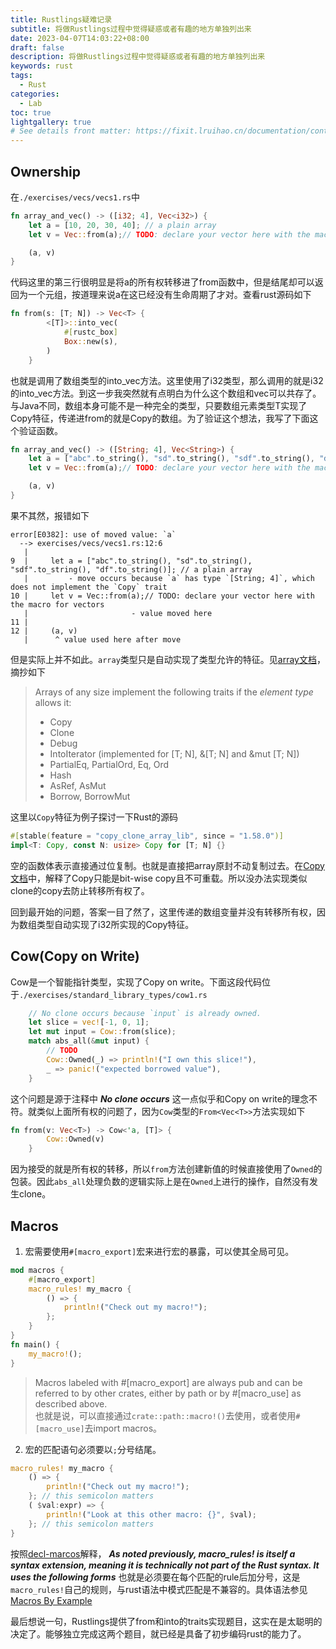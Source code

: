 ```yaml
---
title: Rustlings疑难记录
subtitle: 将做Rustlings过程中觉得疑惑或者有趣的地方单独列出来
date: 2023-04-07T14:03:22+08:00
draft: false
description: 将做Rustlings过程中觉得疑惑或者有趣的地方单独列出来
keywords: rust
tags:
  - Rust
categories:
  - Lab
toc: true
lightgallery: true
# See details front matter: https://fixit.lruihao.cn/documentation/content/#front-matter
---
```

<!--more-->

## Ownership
在```./exercises/vecs/vecs1.rs```中
``` rust
fn array_and_vec() -> ([i32; 4], Vec<i32>) {
    let a = [10, 20, 30, 40]; // a plain array
    let v = Vec::from(a);// TODO: declare your vector here with the macro for vectors

    (a, v)
}
```
代码这里的第三行很明显是将a的所有权转移进了from函数中，但是结尾却可以返回为一个元组，按道理来说a在这已经没有生命周期了才对。查看rust源码如下
``` rust
fn from(s: [T; N]) -> Vec<T> {
        <[T]>::into_vec(
            #[rustc_box]
            Box::new(s),
        )
    }
```
也就是调用了数组类型的into_vec方法。这里使用了i32类型，那么调用的就是i32的into_vec方法。到这一步我突然就有点明白为什么这个数组和vec可以共存了。与Java不同，数组本身可能不是一种完全的类型，只要数组元素类型T实现了Copy特征，传递进from的就是Copy的数组。为了验证这个想法，我写了下面这个验证函数。
``` rust
fn array_and_vec() -> ([String; 4], Vec<String>) {
    let a = ["abc".to_string(), "sd".to_string(), "sdf".to_string(), "df".to_string()]; // a plain array
    let v = Vec::from(a);// TODO: declare your vector here with the macro for vectors

    (a, v)
}
```
果不其然，报错如下
``` text
error[E0382]: use of moved value: `a`
  --> exercises/vecs/vecs1.rs:12:6
   |
9  |     let a = ["abc".to_string(), "sd".to_string(), "sdf".to_string(), "df".to_string()]; // a plain array
   |         - move occurs because `a` has type `[String; 4]`, which does not implement the `Copy` trait
10 |     let v = Vec::from(a);// TODO: declare your vector here with the macro for vectors
   |                       - value moved here
11 |
12 |     (a, v)
   |      ^ value used here after move
```
但是实际上并不如此。`array`类型只是自动实现了类型允许的特征。见[array文档](https://doc.rust-lang.org/std/primitive.array.html)，摘抄如下
> Arrays of any size implement the following traits if the *element type* allows it:
> * Copy
> * Clone
> * Debug
> * IntoIterator (implemented for [T; N], &[T; N] and &mut [T; N])
> * PartialEq, PartialOrd, Eq, Ord
> * Hash
> * AsRef, AsMut
> * Borrow, BorrowMut

这里以`Copy`特征为例子探讨一下Rust的源码
``` rust
#[stable(feature = "copy_clone_array_lib", since = "1.58.0")]
impl<T: Copy, const N: usize> Copy for [T; N] {}
```
空的函数体表示直接通过位复制。也就是直接把array原封不动复制过去。在[Copy文档](https://doc.rust-lang.org/std/marker/trait.Copy.html#whats-the-difference-between-copy-and-clone)中，解释了Copy只能是bit-wise copy且不可重载。所以没办法实现类似clone的copy去防止转移所有权了。  

回到最开始的问题，答案一目了然了，这里传递的数组变量并没有转移所有权，因为数组类型自动实现了i32所实现的Copy特征。

## Cow(Copy on Write)
Cow是一个智能指针类型，实现了Copy on write。下面这段代码位于```./exercises/standard_library_types/cow1.rs```
``` rust
    // No clone occurs because `input` is already owned.
    let slice = vec![-1, 0, 1];
    let mut input = Cow::from(slice);
    match abs_all(&mut input) {
        // TODO
        Cow::Owned(_) => println!("I own this slice!"),
        _ => panic!("expected borrowed value"),
    }
```
这个问题是源于注释中 ***No clone occurs*** 这一点似乎和Copy on write的理念不符。就类似上面所有权的问题了，因为```Cow```类型的```From<Vec<T>>```方法实现如下
``` rust
fn from(v: Vec<T>) -> Cow<'a, [T]> {
        Cow::Owned(v)
    }
```
因为接受的就是所有权的转移，所以```from```方法创建新值的时候直接使用了```Owned```的包装。因此```abs_all```处理负数的逻辑实际上是在```Owned```上进行的操作，自然没有发生clone。

## Macros
1. 宏需要使用```#[macro_export]```宏来进行宏的暴露，可以使其全局可见。
``` rust
mod macros {
    #[macro_export]
    macro_rules! my_macro {
        () => {
            println!("Check out my macro!");
        };
    }
}
fn main() {
    my_macro!();
}
```
> Macros labeled with #[macro_export] are always pub and can be referred to by other crates, either by path or by #[macro_use] as described above.  
也就是说，可以直接通过```crate::path::macro!()```去使用，或者使用```#[macro_use]```去import macros。

2. 宏的匹配语句必须要以```;```分号结尾。
``` rust
macro_rules! my_macro {
    () => {
        println!("Check out my macro!");
    }; // this semicolon matters
    ( $val:expr) => {
        println!("Look at this other macro: {}", $val);
    }; // this semicolon matters
}
```
按照[decl-marcos](https://veykril.github.io/tlborm/decl-macros/macros-methodical.html#macro_rules)解释， ***As noted previously, macro_rules! is itself a syntax extension, meaning it is technically not part of the Rust syntax. It uses the following forms*** 也就是必须要在每个匹配的rule后加分号，这是```macro_rules!```自己的规则，与rust语法中模式匹配是不兼容的。具体语法参见[Macros By Example](https://doc.rust-lang.org/reference/macros-by-example.html)

最后想说一句，Rustlings提供了from和into的traits实现题目，这实在是太聪明的决定了。能够独立完成这两个题目，就已经是具备了初步编码rust的能力了。
